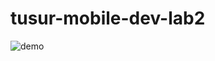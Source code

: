# tusur-mobile-dev-lab2
![demo](https://github.com/Rigotka/tusur-mobile-dev-lab2/assets/74267863/75198fc8-a358-490a-8c5e-5b1d373c3cb9)
